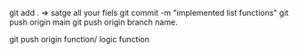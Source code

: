 git add . => satge all your fiels
git commit -m "implemented list functions"
git push origin main 
git push origin branch name.

git push origin function/ logic function